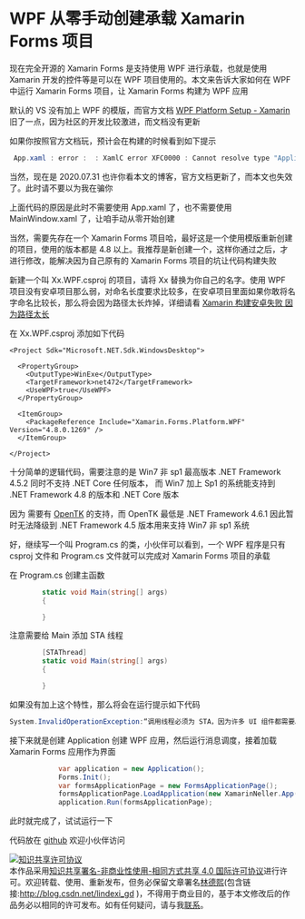 # WPF 从零手动创建承载 Xamarin Forms 项目

现在完全开源的 Xamarin Forms 是支持使用 WPF 进行承载，也就是使用 Xamarin 开发的控件等是可以在 WPF 项目使用的。本文来告诉大家如何在 WPF 中运行 Xamarin Forms 项目，让 Xamarin Forms 构建为 WPF 应用

<!--more-->
<!-- 发布 -->

默认的 VS 没有加上 WPF 的模版，而官方文档 [WPF Platform Setup - Xamarin](https://docs.microsoft.com/en-us/xamarin/xamarin-forms/platform/other/wpf ) 旧了一点，因为社区的开发比较激进，而文档没有更新

如果你按照官方文档玩，预计会在构建的时候看到如下提示

```csharp
 App.xaml : error :  : XamlC error XFC0000 : Cannot resolve type "Application"
```

当然，现在是 2020.07.31 也许你看本文的博客，官方文档更新了，而本文也失效了。此时请不要以为我在骗你

上面代码的原因是此时不需要使用 App.xaml 了，也不需要使用 MainWindow.xaml 了，让咱手动从零开始创建

当然，需要先存在一个 Xamarin Forms 项目哈，最好这是一个使用模版重新创建的项目，使用的版本都是 4.8 以上。我推荐是新创建一个，这样你通过之后，才进行修改，能解决因为自己原有的 Xamarin Forms 项目的坑让代码构建失败

新建一个叫 Xx.WPF.csproj 的项目，请将 Xx 替换为你自己的名字。使用 WPF 项目没有安卓项目那么弱，对命名长度要求比较多，在安卓项目里面如果你敢将名字命名比较长，那么将会因为路径太长炸掉，详细请看 [Xamarin 构建安卓失败 因为路径太长](https://blog.lindexi.com/post/Xamarin-%E6%9E%84%E5%BB%BA%E5%AE%89%E5%8D%93%E5%A4%B1%E8%B4%A5-%E5%9B%A0%E4%B8%BA%E8%B7%AF%E5%BE%84%E5%A4%AA%E9%95%BF.html)

在 Xx.WPF.csproj 添加如下代码

```
<Project Sdk="Microsoft.NET.Sdk.WindowsDesktop">

  <PropertyGroup>
    <OutputType>WinExe</OutputType>
    <TargetFramework>net472</TargetFramework>
    <UseWPF>true</UseWPF>
  </PropertyGroup>

  <ItemGroup>
    <PackageReference Include="Xamarin.Forms.Platform.WPF" Version="4.8.0.1269" />
  </ItemGroup>

</Project>
```

十分简单的逻辑代码，需要注意的是 Win7 非 sp1 最高版本 .NET Framework 4.5.2 同时不支持 .NET Core 任何版本， 而 Win7 加上 Sp1 的系统能支持到 .NET Framework 4.8 的版本和 .NET Core 版本

因为 需要有 [OpenTK](https://github.com/dotnet-campus/opentk) 的支持，而 OpenTK 最低是 .NET Framework 4.6.1 因此暂时无法降级到 .NET Framework 4.5 版本用来支持 Win7 非 sp1 系统

好，继续写一个叫 Program.cs 的类，小伙伴可以看到，一个 WPF 程序是只有 csproj 文件和 Program.cs 文件就可以完成对 Xamarin Forms 项目的承载

在 Program.cs 创建主函数

```csharp
        static void Main(string[] args)
        {

        }
```

注意需要给 Main 添加 STA 线程

```csharp
        [STAThread]
        static void Main(string[] args)
        {

        }
```

如果没有加上这个特性，那么将会在运行提示如下代码

```csharp
System.InvalidOperationException:“调用线程必须为 STA，因为许多 UI 组件都需要。”
```

接下来就是创建 Application 创建 WPF 应用，然后运行消息调度，接着加载 Xamarin Forms 应用作为界面

```csharp
            var application = new Application();
            Forms.Init();
            var formsApplicationPage = new FormsApplicationPage();
            formsApplicationPage.LoadApplication(new XamarinNeller.App());
            application.Run(formsApplicationPage);
```

此时就完成了，试试运行一下



代码放在 [github](https://github.com/lindexi/lindexi_gd/tree/96c9063fdba9fe318eb099da67422de5cc9ae5af/XamarinNeller/XamarinNeller.WPF) 欢迎小伙伴访问


<a rel="license" href="http://creativecommons.org/licenses/by-nc-sa/4.0/"><img alt="知识共享许可协议" style="border-width:0" src="https://licensebuttons.net/l/by-nc-sa/4.0/88x31.png" /></a><br />本作品采用<a rel="license" href="http://creativecommons.org/licenses/by-nc-sa/4.0/">知识共享署名-非商业性使用-相同方式共享 4.0 国际许可协议</a>进行许可。欢迎转载、使用、重新发布，但务必保留文章署名[林德熙](http://blog.csdn.net/lindexi_gd)(包含链接:http://blog.csdn.net/lindexi_gd )，不得用于商业目的，基于本文修改后的作品务必以相同的许可发布。如有任何疑问，请与我[联系](mailto:lindexi_gd@163.com)。

